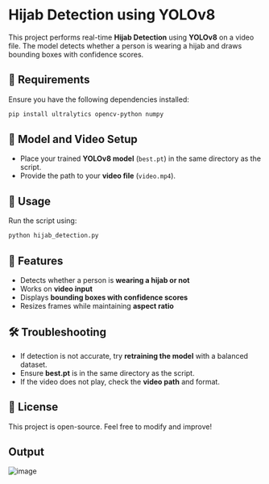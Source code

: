 # Hijab Detection using YOLOv8

This project performs real-time **Hijab Detection** using **YOLOv8** on a video file. The model detects whether a person is wearing a hijab and draws bounding boxes with confidence scores.

## 📌 Requirements
Ensure you have the following dependencies installed:

```bash
pip install ultralytics opencv-python numpy
```

## 📂 Model and Video Setup
- Place your trained **YOLOv8 model** (`best.pt`) in the same directory as the script.
- Provide the path to your **video file** (`video.mp4`).

## 🚀 Usage
Run the script using:

```bash
python hijab_detection.py
```

## 🎯 Features
- Detects whether a person is **wearing a hijab or not**
- Works on **video input**
- Displays **bounding boxes with confidence scores**
- Resizes frames while maintaining **aspect ratio**

## 🛠 Troubleshooting
- If detection is not accurate, try **retraining the model** with a balanced dataset.
- Ensure **best.pt** is in the same directory as the script.
- If the video does not play, check the **video path** and format.

## 📜 License
This project is open-source. Feel free to modify and improve!

## Output
![image](https://github.com/user-attachments/assets/8574a128-bbd7-422f-aa3e-b3575af4997f)
